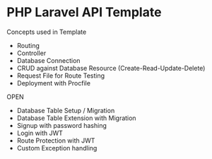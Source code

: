 # PHP Laravel API Template

Concepts used in Template

- Routing
- Controller
- Database Connection
- CRUD against Database Resource (Create-Read-Update-Delete)
- Request File for Route Testing
- Deployment with Procfile

OPEN
- Database Table Setup / Migration
- Database Table Extension with Migration
- Signup with password hashing
- Login with JWT
- Route Protection with JWT
- Custom Exception handling
